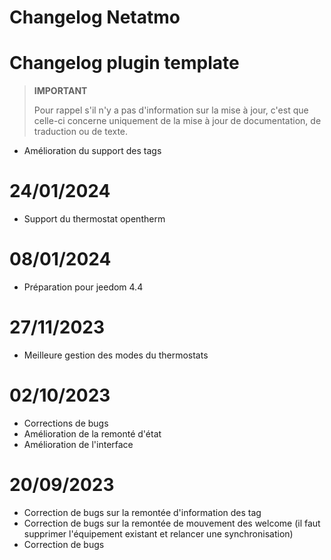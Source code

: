 # Changelog Netatmo

# Changelog plugin template

>**IMPORTANT**
>
>Pour rappel s'il n'y a pas d'information sur la mise à jour, c'est que celle-ci concerne uniquement de la mise à jour de documentation, de traduction ou de texte.

- Amélioration du support des tags

# 24/01/2024

- Support du thermostat opentherm

# 08/01/2024

- Préparation pour jeedom 4.4

# 27/11/2023

- Meilleure gestion des modes du thermostats

# 02/10/2023

- Corrections de bugs
- Amélioration de la remonté d'état
- Amélioration de l'interface

# 20/09/2023

- Correction de bugs sur la remontée d'information des tag
- Correction de bugs sur la remontée de mouvement des welcome (il faut supprimer l'équipement existant et relancer une synchronisation)
- Correction de bugs
